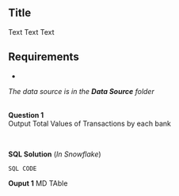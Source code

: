 **Title**
-------------------

Text
Text
Text


**Requirements**
- 
- 
*The data source is in the **Data Source** folder*
  <br>
  <br>



**Question 1**  
Output Total Values of Transactions by each bank  

<br>  

**SQL Solution** (*In Snowflake*)  


    SQL CODE
        
**Ouput 1** 
MD TAble

<br>
<br>

